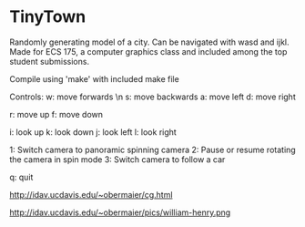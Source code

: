 TinyTown
========

Randomly generating model of a city. Can be navigated with wasd and ijkl. 
Made for ECS 175, a computer graphics class and included among the top student submissions.

Compile using 'make' with included make file

Controls:
w:          move forwards \n
s:          move backwards
a:          move left
d:          move right

r:          move up
f:          move down

i:          look up
k:          look down
j:          look left
l:          look right


1:          Switch camera to panoramic spinning camera
2:          Pause or resume rotating the camera in spin mode
3:          Switch camera to follow a car

q: quit



http://idav.ucdavis.edu/~obermaier/cg.html

http://idav.ucdavis.edu/~obermaier/pics/william-henry.png
